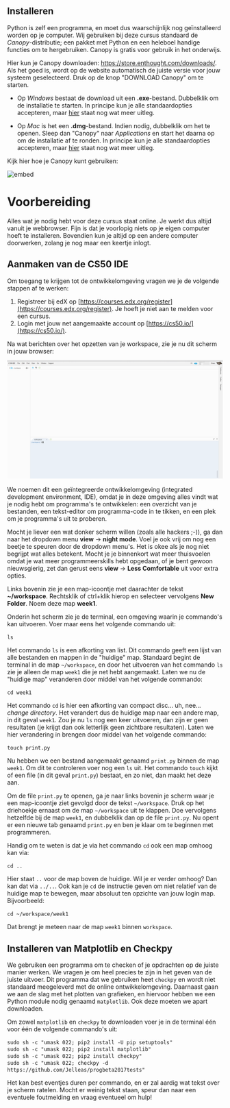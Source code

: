 ## Installeren

Python is zelf een programma, en moet dus waarschijnlijk nog geïnstalleerd worden op je computer. Wij gebruiken bij deze cursus standaard de *Canopy*-distributie; een pakket met Python en een heleboel handige functies om te hergebruiken. Canopy is gratis voor gebruik in het onderwijs.

Hier kun je Canopy downloaden: <https://store.enthought.com/downloads/>. Als het goed is, wordt op de website automatisch de juiste versie voor jouw systeem geselecteerd. Druk op de knop "DOWNLOAD Canopy" om te starten.

- Op *Windows* bestaat de download uit een **.exe**-bestand. Dubbelklik om de installatie te starten. In principe kun je alle standaardopties accepteren, maar [hier](http://docs.enthought.com/canopy/quick-start/install_windows.html) staat nog wat meer uitleg.
  
- Op *Mac* is het een **.dmg**-bestand. Indien nodig, dubbelklik om het te openen. Sleep dan "Canopy" naar *Applications* en start het daarna op om de installatie af te ronden. In principe kun je alle standaardopties accepteren, maar [hier](http://docs.enthought.com/canopy/quick-start/install_macos.html) staat nog wat meer uitleg.

Kijk hier hoe je Canopy kunt gebruiken:

![embed](https://player.vimeo.com/video/137728514)


# Voorbereiding

Alles wat je nodig hebt voor deze cursus staat online. Je werkt dus altijd vanuit je webbrowser. Fijn is dat je voorlopig niets op je eigen computer hoeft te installeren. Bovendien kun je altijd op een andere computer doorwerken, zolang je nog maar een keertje inlogt.

## Aanmaken van de CS50 IDE

Om toegang te krijgen tot de ontwikkelomgeving vragen we je de volgende stappen af te werken:

1. Registreer bij edX op [https://courses.edx.org/register](https://courses.edx.org/register). Je hoeft je niet aan te melden voor een cursus.
2. Login met jouw net aangemaakte account op [https://cs50.io/](https://cs50.io/).

Na wat berichten over het opzetten van je workspace, zie je nu dit scherm in jouw browser:

![cs50](cs50.png)

We noemen dit een geïntegreerde ontwikkelomgeving (integrated development environment, IDE), omdat je in deze omgeving alles vindt wat je nodig hebt om programma's te ontwikkelen: een overzicht van je bestanden, een tekst-editor om programma-code in te tikken, en een plek om je programma's uit te proberen.

Mocht je liever een wat donker scherm willen (zoals alle hackers ;-)), ga dan naar het dropdown menu **view** -> **night mode**. Voel je ook vrij om nog een beetje te speuren door de dropdown menu's. Het is okee als je nog niet begrijpt wat alles betekent. Mocht je je binnenkort wat meer thuisvoelen omdat je wat meer programmeerskills hebt opgedaan, of je bent gewoon nieuwsgierig, zet dan gerust eens **view** -> **Less Comfortable** uit voor extra opties.

Links bovenin zie je een map-icoontje met daarachter de tekst **~/workspace**. Rechtsklik of ctrl+klik hierop en selecteer vervolgens **New Folder**. Noem deze map **week1**. 

Onderin het scherm zie je de terminal, een omgeving waarin je commando's kan uitvoeren. Voer maar eens het volgende commando uit:

    ls

Het commando `ls` is een afkorting van list. Dit commando geeft een lijst van alle bestanden en mappen in de "huidige" map. Standaard begint de terminal in de map `~/workspace`, en door het uitvoeren van het commando `ls` zie je alleen de map `week1` die je net hebt aangemaakt. Laten we nu de "huidige map" veranderen door middel van het volgende commando:

    cd week1

Het commando `cd` is hier een afkorting van compact disc... uh, nee... *change directory*. Het verandert dus de huidige map naar een andere map, in dit geval `week1`. Zou je nu `ls` nog een keer uitvoeren, dan zijn er geen resultaten (je krijgt dan ook letterlijk geen zichtbare resultaten). Laten we hier verandering in brengen door middel van het volgende commando:

    touch print.py

Nu hebben we een bestand aangemaakt genaamd `print.py` binnen de map `week1`. Om dit te controleren voer nog een `ls` uit. Het commando `touch` kijkt of een file (in dit geval `print.py`) bestaat, en zo niet, dan maakt het deze aan.

Om de file `print.py` te openen, ga je naar links bovenin je scherm waar je een map-icoontje ziet gevolgd door de tekst `~/workspace`. Druk op het driehoekje ernaast om de map `~/workspace` uit te klappen. Doe vervolgens hetzelfde bij de map `week1`, en dubbelklik dan op de file `print.py`. Nu opent er een nieuwe tab genaamd `print.py` en ben je klaar om te beginnen met programmeren.

Handig om te weten is dat je via het commando `cd` ook een map omhoog kan via:

    cd ..

Hier staat `..` voor de map boven de huidige. Wil je er verder omhoog? Dan kan dat via `../..`. Ook kan je `cd` de instructie geven om niet relatief van de huidige map te bewegen, maar absoluut ten opzichte van jouw login map. Bijvoorbeeld:

    cd ~/workspace/week1

Dat brengt je meteen naar de map `week1` binnen `workspace`. 


## Installeren van Matplotlib en Checkpy

We gebruiken een programma om te checken of je opdrachten op de juiste manier werken. We vragen je om heel precies te zijn in het geven van de juiste uitvoer. Dit programma dat we gebruiken heet `checkpy` en wordt niet standaard meegeleverd met de online ontwikkelomgeving. Daarnaast gaan we aan de slag met het plotten van grafieken, en hiervoor hebben we een Python module nodig genaamd `matplotlib`. Ook deze moeten we apart downloaden.

Om zowel `matplotlib` en `checkpy` te downloaden voer je in de terminal één voor één de volgende commando's uit:

	sudo sh -c "umask 022; pip2 install -U pip setuptools"
	sudo sh -c "umask 022; pip2 install matplotlib"
	sudo sh -c "umask 022; pip2 install checkpy"
	sudo sh -c "umask 022; checkpy -d https://github.com/Jelleas/progbeta2017tests"

Het kan best eventjes duren per commando, en er zal aardig wat tekst over je scherm ratelen. Mocht er weinig tekst staan, speur dan naar een eventuele foutmelding en vraag eventueel om hulp!
